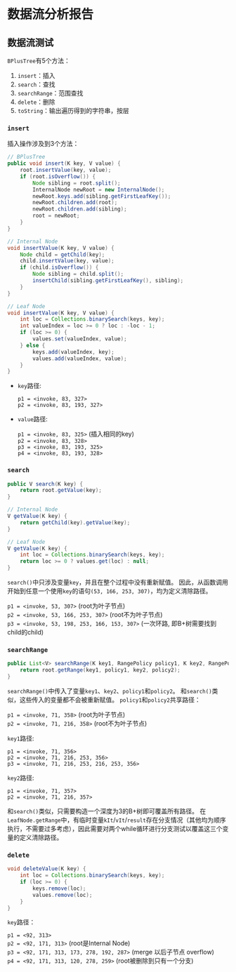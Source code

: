 # 数据流分析报告

## 数据流测试

`BPlusTree`有5个方法：

1. `insert`：插入
2. `search`：查找
3. `searchRange`：范围查找
4. `delete`：删除
5. `toString`：输出遍历得到的字符串，按层

### `insert`

插入操作涉及到3个方法：

```java
// BPlusTree
public void insert(K key, V value) {
    root.insertValue(key, value);
    if (root.isOverflow()) {
        Node sibling = root.split();
        InternalNode newRoot = new InternalNode();
        newRoot.keys.add(sibling.getFirstLeafKey());
        newRoot.children.add(root);
        newRoot.children.add(sibling);
        root = newRoot;
    }
}

// Internal Node
void insertValue(K key, V value) {
    Node child = getChild(key);
    child.insertValue(key, value);
    if (child.isOverflow()) {
        Node sibling = child.split();
        insertChild(sibling.getFirstLeafKey(), sibling);
    }
}

// Leaf Node
void insertValue(K key, V value) {
    int loc = Collections.binarySearch(keys, key);
    int valueIndex = loc >= 0 ? loc : -loc - 1;
    if (loc >= 0) {
        values.set(valueIndex, value);
    } else {
        keys.add(valueIndex, key);
        values.add(valueIndex, value);
    }
}
```

  

- `key`路径:
  
  `p1 = <invoke, 83, 327>`  
  `p2 = <invoke, 83, 193, 327>`
  
- `value`路径:
  
  `p1 = <invoke, 83, 325>` (插入相同的key)  
  `p2 = <invoke, 83, 328>`  
  `p3 = <invoke, 83, 193, 325>`  
  `p4 = <invoke, 83, 193, 328>`

### `search`

```java
public V search(K key) {
    return root.getValue(key);
}

// Internal Node
V getValue(K key) {
    return getChild(key).getValue(key);
}

// Leaf Node
V getValue(K key) {
    int loc = Collections.binarySearch(keys, key);
    return loc >= 0 ? values.get(loc) : null;
}
```

`search()`中只涉及变量`key`，并且在整个过程中没有重新赋值。
因此，从函数调用开始到任意一个使用`key`的语句`(53, 166, 253, 307)`，均为定义清除路径。

`p1 = <invoke, 53, 307>` (root为叶子节点)  
`p2 = <invoke, 53, 166, 253, 307>` (root不为叶子节点)  
`p3 = <invoke, 53, 198, 253, 166, 153, 307>` (一次环路, 即B+树需要找到child的child)

### `searchRange`

```java
public List<V> searchRange(K key1, RangePolicy policy1, K key2, RangePolicy policy2) {
    return root.getRange(key1, policy1, key2, policy2);
}
```

`searchRange()`中传入了变量`key1`、`key2`、`policy1`和`policy2`。
和`search()`类似，这些传入的变量都不会被重新赋值。
`policy1`和`policy2`共享路径：

`p1 = <invoke, 71, 358>` (root为叶子节点)  
`p2 = <invoke, 71, 216, 358>` (root不为叶子节点)

`key1`路径:

`p1 = <invoke, 71, 356>`  
`p2 = <invoke, 71, 216, 253, 356>`  
`p3 = <invoke, 71, 216, 253, 216, 253, 356>`

`key2`路径:

`p1 = <invoke, 71, 357>`  
`p2 = <invoke, 71, 216, 357>`

和`search()`类似，只需要构造一个深度为3的B+树即可覆盖所有路径。
在`LeafNode.getRange`中，有临时变量`kIt`/`vIt`/`result`存在分支情况（其他均为顺序执行，不需要过多考虑），因此需要对两个while循环进行分支测试以覆盖这三个变量的定义清除路径。

### `delete`

```java
void deleteValue(K key) {
    int loc = Collections.binarySearch(keys, key);
    if (loc >= 0) {
        keys.remove(loc);
        values.remove(loc);
    }
}
```

`key`路径：

`p1 = <92, 313>`  
`p2 = <92, 171, 313>` (root是Internal Node)  
`p3 = <92, 171, 313, 173, 278, 192, 287>` (merge 以后子节点 overflow)  
`p4 = <92, 171, 313, 120, 278, 259>` (root被删除到只有一个分支)